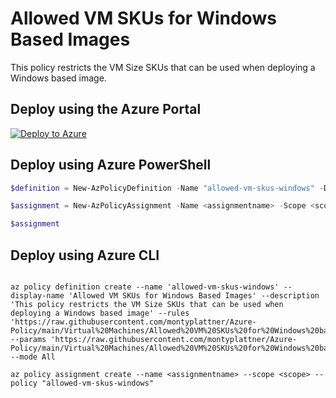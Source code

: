 # Allowed VM SKUs for Windows Based Images

This policy restricts the VM Size SKUs that can be used when deploying a Windows based image.

## Deploy using the Azure Portal

[![Deploy to Azure](http://azuredeploy.net/deploybutton.png)](https://portal.azure.com/#blade/Microsoft_Azure_Policy/CreatePolicyDefinitionBlade/uri/https%3A%2F%2Fraw.githubusercontent.com%2Fmontyplattner%2FAzure-Policy%2Fmain%2FVirtual%2520Machines%2FAllowed%2520VM%2520SKUs%2520for%2520Windows%2520based%2520Images%2Fazurepolicy.json)

## Deploy using Azure PowerShell

````powershell
$definition = New-AzPolicyDefinition -Name "allowed-vm-skus-windows" -DisplayName "Allowed VM SKUs for Windows Based Images" -description "This policy restricts the VM Size SKUs that can be used when deploying a Windows based image" -Policy 'https://raw.githubusercontent.com/montyplattner/Azure-Policy/main/Virtual%20Machines/Allowed%20VM%20SKUs%20for%20Windows%20based%20Images/azurepolicy.parameters.json' -Parameter 'https://raw.githubusercontent.com/montyplattner/Azure-Policy/main/Virtual%20Machines/Allowed%20VM%20SKUs%20for%20Windows%20based%20Images/azurepolicy.parameters.json' -Mode All

$assignment = New-AzPolicyAssignment -Name <assignmentname> -Scope <scope>  -PolicyDefinition $definition

$assignment 
````

## Deploy using Azure CLI

````cli

az policy definition create --name 'allowed-vm-skus-windows' --display-name 'Allowed VM SKUs for Windows Based Images' --description 'This policy restricts the VM Size SKUs that can be used when deploying a Windows based image' --rules 'https://raw.githubusercontent.com/montyplattner/Azure-Policy/main/Virtual%20Machines/Allowed%20VM%20SKUs%20for%20Windows%20based%20Images/azurepolicy.parameters.json' --params 'https://raw.githubusercontent.com/montyplattner/Azure-Policy/main/Virtual%20Machines/Allowed%20VM%20SKUs%20for%20Windows%20based%20Images/azurepolicy.parameters.json' --mode All

az policy assignment create --name <assignmentname> --scope <scope> --policy "allowed-vm-skus-windows" 

````